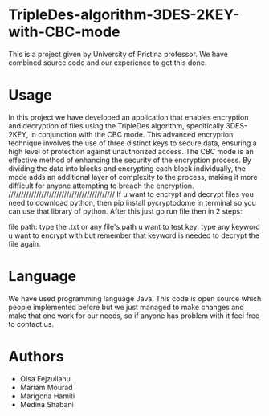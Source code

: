 # TripleDes-algorithm-3DES-2KEY-with-CBC-mode
This is a project given by University of Pristina professor. We have combined source code and our experience to get this done. 

# Usage
In this project we have developed an application that enables encryption and decryption of files using the TripleDes algorithm, specifically 3DES-2KEY, in conjunction with the CBC mode. This advanced encryption technique involves the use of three distinct keys to secure data, ensuring a high level of protection against unauthorized access.
The CBC mode is an effective method of enhancing the security of the encryption process. By dividing the data into blocks and encrypting each block individually, the mode adds an additional layer of complexity to the process, making it more difficult for anyone attempting to breach the encryption.
//////////////////////////////////////////
If u want to encrypt and decrypt files you need to download python, then pip install pycryptodome in terminal so you can use that library of python. After this just go run file then in 2 steps:

file path: type the .txt or any file's path u want to test
key: type any keyword u want to encrypt with but remember that keyword is needed to decrypt the file again.


# Language
We have used programming language Java. This code is open source which people implemented before but we just managed to make changes and make that one work for our needs, so if anyone has problem with it feel free to contact us.

# Authors
* Olsa Fejzullahu
* Mariam Mourad
* Marigona Hamiti
* Medina Shabani
